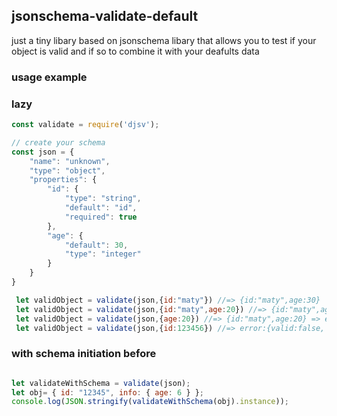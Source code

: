 ## jsonschema-validate-default
just a tiny libary based on jsonschema libary that allows you to test if your object is valid and if so to combine it with your deafults data



### usage example

### lazy 
```js
const validate = require('djsv');

// create your schema
const json = {
    "name": "unknown",
    "type": "object",
    "properties": {
        "id": {
            "type": "string",
            "default": "id",
            "required": true
        },
        "age": {
            "default": 30,
            "type": "integer"
        }
    }
}

 let validObject = validate(json,{id:"maty"}) //=> {id:"maty",age:30}
 let validObject = validate(json,{id:"maty",age:20}) //=> {id:"maty",age:20}
 let validObject = validate(json,{age:20}) //=> {id:"maty",age:20} => error:{valid:false, errorDescription:"id is required"}
 let validObject = validate(json,{id:123456}) //=> error:{valid:false, errorDescription:"id is not a string error "}
```

### with schema initiation before
```js

let validateWithSchema = validate(json);
let obj= { id: "12345", info: { age: 6 } };
console.log(JSON.stringify(validateWithSchema(obj).instance));
```
